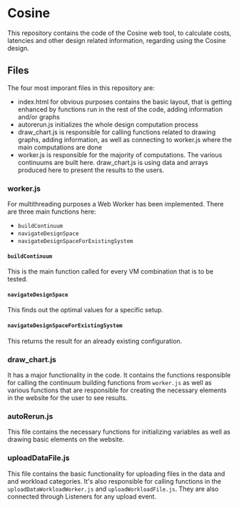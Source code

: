 # Cosine

This repository contains the code of the Cosine web tool, to calculate 
costs, latencies and other design related information, regarding using 
the Cosine design.

## Files
The four most imporant files in this repository are:
- index.html for obvious purposes contains the basic layout, that is getting enhanced
by functions run in the rest of the code, adding information and/or graphs
- autorerun.js initializes the whole design computation process
- draw_chart.js is responsible for calling functions related to drawing graphs, adding information, 
as well as connecting to worker.js where the main computations are done
- worker.js is responsible for the majority of computations. The various continuums
are built here. draw_chart.js is using data and arrays produced here to 
present the results to the users.

### worker.js 
For multithreading purposes a Web Worker has been implemented.
There are three main functions here: 
- `buildContinuum`
- `navigateDesignSpace`
- `navigateDesignSpaceForExistingSystem`

#### `buildContinuum`
This is the main function called for every VM combination that is to be tested. 

#### `navigateDesignSpace`
This finds out the optimal values for a specific setup.

#### `navigateDesignSpaceForExistingSystem`
This returns the result for an already existing configuration.

### draw_chart.js
It has a major functionality in the code. It contains the functions responsible for calling
the continuum building functions from `worker.js` as well as various functions that are responsible
for creating the necessary elements in the website for the user to see results.

### autoRerun.js
This file contains the necessary functions for initializing variables as well as drawing basic
elements on the website.

### uploadDataFile.js
This file contains the basic functionality for uploading files in the data and 
and workload categories. It's also responsible for calling functions in the
`uploadDataWorkloadWorker.js` and `uploadWorkloadFile.js`. They are also
connected through Listeners for any upload event.



